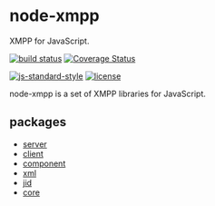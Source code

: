 # node-xmpp

XMPP for JavaScript.

[![build status](https://img.shields.io/travis/node-xmpp/node-xmpp/master.svg?maxAge=2592000&style=flat-square)](https://travis-ci.org/node-xmpp/node-xmpp/branches)
[![Coverage Status](https://img.shields.io/coveralls/node-xmpp/node-xmpp.svg?maxAge=2592000&style=flat-square)](https://coveralls.io/r/node-xmpp/node-xmpp)

[![js-standard-style](https://img.shields.io/badge/code%20style-standard-brightgreen.svg?maxAge=2592000&style=flat-square)](http://standardjs.com/)
[![license](https://img.shields.io/github/license/node-xmpp/node-xmpp.svg?maxAge=2592000&style=flat-square)](https://raw.githubusercontent.com/node-xmpp/node-xmpp/master/LICENSE)

node-xmpp is a set of XMPP libraries for JavaScript.

## packages

- [server](https://github.com/node-xmpp/node-xmpp/tree/master/packages/node-xmpp-server)
- [client](https://github.com/node-xmpp/node-xmpp/tree/master/packages/node-xmpp-client)
- [component](https://github.com/node-xmpp/node-xmpp/tree/master/packages/node-xmpp-component)
- [xml](https://github.com/node-xmpp/node-xmpp/tree/master/packages/xml)
- [jid](https://github.com/node-xmpp/node-xmpp/tree/master/packages/jid)
- [core](https://github.com/node-xmpp/node-xmpp/tree/master/packages/node-xmpp-core)
